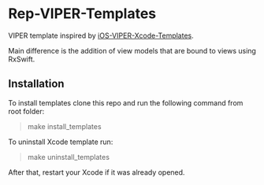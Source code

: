 # Rep-VIPER-Templates

VIPER template inspired by [iOS-VIPER-Xcode-Templates](https://github.com/infinum/iOS-VIPER-Xcode-Templates).

Main difference is the addition of view models that are bound to views using RxSwift.

## Installation

To install templates clone this repo and run the following command from root folder:

> make install_templates

To uninstall Xcode template run:

> make uninstall_templates

After that, restart your Xcode if it was already opened.
